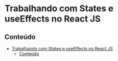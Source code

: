 # Trabalhando com States e useEffects no React JS

## Conteúdo
- [Trabalhando com States e useEffects no React JS](#trabalhando-com-states-e-useeffects-no-react-js)
  - [Conteúdo](#conteúdo)


